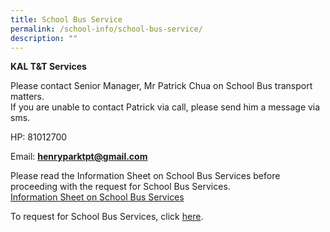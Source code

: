 ```yaml
---
title: School Bus Service
permalink: /school-info/school-bus-service/
description: ""
---
```

**KAL T&T Services**
 
Please contact Senior Manager, Mr Patrick Chua on School Bus transport matters.  <br>
If you are unable to contact Patrick via call, please send him a message via sms.  
  

HP: 81012700

Email: **[henryparktpt@gmail.com](mailto:henryparktpt@gmail.com)**

  
Please read the Information Sheet on School Bus Services before proceeding with the request for School Bus Services.  
[Information Sheet on School Bus Services](/files/Information%20Sheet%20on%20School%20Bus%20Services%20in%202021.pdf)  
  
To request for School Bus Services, click [here](https://docs.google.com/forms/d/e/1FAIpQLSfl_2ZXbTrZyLcazI_xoTirGI2-eP3UJ7DMqut8grtO8rTiXg/viewform).